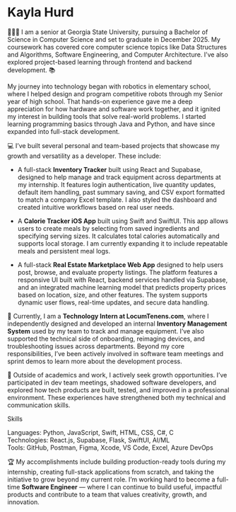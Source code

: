 # Kayla Hurd

👩🏽‍🎓 I am a senior at Georgia State University, pursuing a Bachelor of Science in Computer Science and set to graduate in December 2025. My coursework has covered core computer science topics like Data Structures and Algorithms, Software Engineering, and Computer Architecture. I’ve also explored project-based learning through frontend and backend development. 📚

My journey into technology began with robotics in elementary school, where I helped design and program competitive robots through my Senior year of high school. That hands-on experience gave me a deep appreciation for how hardware and software work together, and it ignited my interest in building tools that solve real-world problems. I started learning programming basics through Java and Python, and have since expanded into full-stack development.

💻 I’ve built several personal and team-based projects that showcase my growth and versatility as a developer. These include:

- A full-stack **Inventory Tracker** built using React and Supabase, designed to help manage and track equipment across departments at my internship. It features login authentication, live quantity updates, default item handling, past summary saving, and CSV export formatted to match a company Excel template. I also styled the dashboard and created intuitive workflows based on real user needs.

- A **Calorie Tracker iOS App** built using Swift and SwiftUI. This app allows users to create meals by selecting from saved ingredients and specifying serving sizes. It calculates total calories automatically and supports local storage. I am currently expanding it to include repeatable meals and persistent meal logs.

- A full-stack **Real Estate Marketplace Web App** designed to help users post, browse, and evaluate property listings. The platform features a responsive UI built with React, backend services handled via Supabase, and an integrated machine learning model that predicts property prices based on location, size, and other features. The system supports dynamic user flows, real-time updates, and secure data handling.


🎯 Currently, I am a **Technology Intern at LocumTenens.com**, where I independently designed and developed an internal **Inventory Management System** used by my team to track and manage equipment. I’ve also supported the technical side of onboarding, reimaging devices, and troubleshooting issues across departments. Beyond my core responsibilities, I’ve been actively involved in software team meetings and sprint demos to learn more about the development process.

📌 Outside of academics and work, I actively seek growth opportunities. I’ve participated in dev team meetings, shadowed software developers, and explored how tech products are built, tested, and improved in a professional environment. These experiences have strengthened both my technical and communication skills.

Skills

Languages: Python, JavaScript, Swift, HTML, CSS, C#, C  
Technologies: React.js, Supabase, Flask, SwiftUI, AI/ML  
Tools: GitHub, Postman, Figma, Xcode, VS Code, Excel, Azure DevOps  

🏆 My accomplishments include building production-ready tools during my internship, creating full-stack applications from scratch, and taking the initiative to grow beyond my current role. I’m working hard to become a full-time **Software Engineer** — where I can continue to build useful, impactful products and contribute to a team that values creativity, growth, and innovation.
